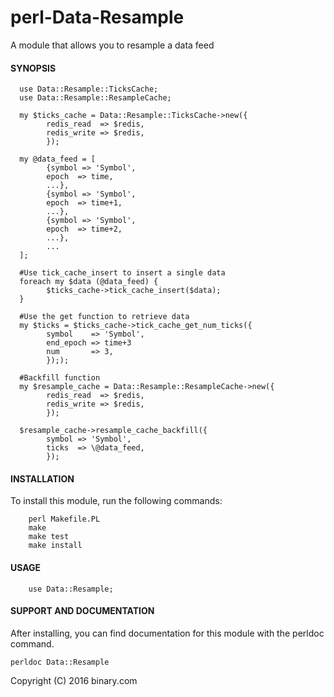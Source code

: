 # perl-Data-Resample

A module that allows you to resample a data feed

#### SYNOPSIS

```
  use Data::Resample::TicksCache;
  use Data::Resample::ResampleCache;

  my $ticks_cache = Data::Resample::TicksCache->new({
        redis_read  => $redis,
        redis_write => $redis,
        });

  my @data_feed = [
        {symbol => 'Symbol',
        epoch  => time,
        ...},
        {symbol => 'Symbol',
        epoch  => time+1,
        ...},
        {symbol => 'Symbol',
        epoch  => time+2,
        ...},
        ...
  ];

  #Use tick_cache_insert to insert a single data
  foreach my $data (@data_feed) {
        $ticks_cache->tick_cache_insert($data);
  }

  #Use the get function to retrieve data
  my $ticks = $ticks_cache->tick_cache_get_num_ticks({
        symbol    => 'Symbol',
        end_epoch => time+3
        num       => 3,
        }););

  #Backfill function
  my $resample_cache = Data::Resample::ResampleCache->new({
        redis_read  => $redis,
        redis_write => $redis,
        });

  $resample_cache->resample_cache_backfill({
        symbol => 'Symbol',
        ticks  => \@data_feed,
        });
```

#### INSTALLATION

To install this module, run the following commands:

        perl Makefile.PL
        make
        make test
        make install

#### USAGE

```
    use Data::Resample;
```

#### SUPPORT AND DOCUMENTATION

After installing, you can find documentation for this module with the
perldoc command.

    perldoc Data::Resample

Copyright (C) 2016 binary.com 
